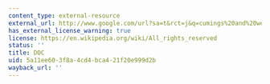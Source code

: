 ```yaml
---
content_type: external-resource
external_url: http://www.google.com/url?sa=t&rct=j&q=cumings%20and%20weathersby%3A%20an%20exchange%20on%20korean%20war%20origins&source=web&cd=9&ved=0CE8QFjAI&url=http%3A%2F%2Fwww.morris.umn.edu%2F~joos%2Fus%2FReadings%2F2_US%2520in%2520NE%2520Asia%2FCumings%2520and%2520Weathersby.doc&ei=ex1wT-2HJcL5rAf_lPmgDg&usg=AFQjCNGeblnCXwTsJW_nb7YeMdvfoWO7Fg
has_external_license_warning: true
license: https://en.wikipedia.org/wiki/All_rights_reserved
status: ''
title: DOC
uid: 5a11ee60-3f8a-4cd4-bca4-21f20e999d2b
wayback_url: ''
---
```


